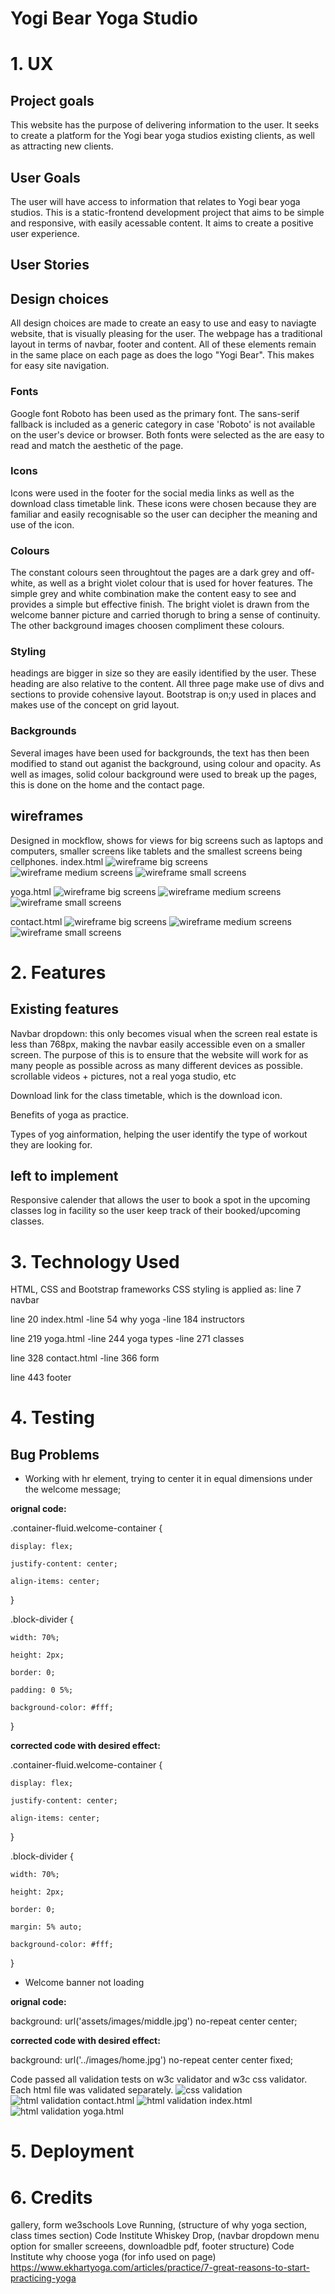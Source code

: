 # Yogi Bear Yoga Studio

# 1. UX

## Project goals

This website has the purpose of delivering information to the user.
It seeks to create a platform for the Yogi bear yoga studios existing clients, as well as attracting new clients.

## User Goals

The user will have access to information that relates to Yogi bear yoga studios.
This is a static-frontend development project that aims to be simple and responsive, with easily acessable content.
It aims to create a positive user experience.

## User Stories


## Design choices

All design choices are made to create an easy to use and easy to naviagte website, that is visually pleasing for the user. 
The webpage has a traditional layout in terms of navbar, footer and content. All of these elements remain in the same place on each page as does the logo "Yogi Bear". This makes for easy site navigation.

### Fonts
Google font Roboto has been used as the primary font. The sans-serif fallback is included as a generic category in case 'Roboto' is not available on the user's device or browser. Both fonts were selected as the are easy to read and match the aesthetic of the page.

### Icons
Icons were used in the footer for the social media links as well as the download class timetable link. These icons were chosen because they are familiar and easily recognisable so the user can decipher the meaning and use of the icon. 

### Colours
The constant colours seen throughtout the pages are a dark grey and off-white, as well as a bright violet colour that is used for hover features.
The simple grey and white combination make the content easy to see and provides a simple but effective finish. The bright violet is drawn from the welcome banner picture and carried thorugh to bring a sense of continuity. The other background images choosen compliment these colours.

### Styling
headings are bigger in size so they are easily identified by the user. These heading are also relative to the content. All three page make use of divs and sections to provide cohensive layout. Bootstrap is on;y used in places and makes use of the concept on grid layout.
### Backgrounds
Several images have been used for backgrounds, the text has then been modified to stand out aganist the background, using colour and opacity. As well as images, solid colour background were used to break up the pages, this is done on the home and the contact page. 
## wireframes
Designed in mockflow, shows for views for big screens such as laptops and computers, smaller screens like tablets and the smallest screens being cellphones.
index.html
![wireframe big screens](https://github.com/RHuebsch13/YogiBear/blob/main/readme%20docs/homew.png?raw=true)
![wireframe medium screens](https://github.com/RHuebsch13/YogiBear/blob/main/readme%20docs/homet.png?raw=true)
![wireframe small screens](https://github.com/RHuebsch13/YogiBear/blob/main/readme%20docs/homep.png?raw=true)

yoga.html
![wireframe big screens](https://github.com/RHuebsch13/YogiBear/blob/main/readme%20docs/yogaw.png?raw=true)
![wireframe medium screens](https://github.com/RHuebsch13/YogiBear/blob/main/readme%20docs/yogat.png?raw=true)
![wireframe small screens](https://github.com/RHuebsch13/YogiBear/blob/main/readme%20docs/yogap.png?raw=true)

contact.html
![wireframe big screens](https://github.com/RHuebsch13/YogiBear/blob/main/readme%20docs/contactw.png?raw=true)
![wireframe medium screens](https://github.com/RHuebsch13/YogiBear/blob/main/readme%20docs/contactt.png?raw=true)
![wireframe small screens](https://github.com/RHuebsch13/YogiBear/blob/main/readme%20docs/contactp.png?raw=true)

# 2. Features

## Existing features

Navbar dropdown: this only becomes visual when the screen real estate is less than 768px, making the navbar easily accessible even on a smaller screen. The purpose of this is to ensure that the website will work for as many people as possible across as many different devices as possible. scrollable videos + pictures, not a real yoga studio, etc

Download link for the class timetable, which is the download icon.

Benefits of yoga as practice.

Types of yog ainformation, helping the user identify the type of workout they are looking for.

## left to implement
Responsive calender that allows the user to book a spot in the upcoming classes
log in facility so the user keep track of their booked/upcoming classes.

# 3. Technology Used

HTML, CSS and Bootstrap frameworks
CSS styling is applied as:
line 7 navbar

line 20 index.html
-line 54 why yoga 
-line 184 instructors

line 219 yoga.html
-line 244 yoga types
-line 271 classes 

line 328 contact.html
-line 366 form

line 443 footer

# 4. Testing
## Bug Problems
- Working with hr element, trying to center it in equal dimensions under the welcome message;

**orignal code:**

.container-fluid.welcome-container {

    display: flex;

    justify-content: center;

    align-items: center;
}


.block-divider {

    width: 70%;

    height: 2px;

    border: 0;

    padding: 0 5%;

    background-color: #fff;

}

**corrected code with desired effect:**

.container-fluid.welcome-container {

    display: flex;

    justify-content: center;

    align-items: center;
}


.block-divider {

    width: 70%;

    height: 2px;

    border: 0;

    margin: 5% auto;

    background-color: #fff;
}

- Welcome banner not loading

**orignal code:**

background: url('assets/images/middle.jpg') no-repeat center center;

**corrected code with desired effect:**

background: url('../images/home.jpg') no-repeat center center fixed;


Code passed all validation tests on w3c validator and w3c css validator. Each html file was validated separately.
![css validation](https://github.com/RHuebsch13/YogiBear/blob/main/readme%20docs/cssval.png?raw=true)
![html validation contact.html](https://github.com/RHuebsch13/YogiBear/blob/main/readme%20docs/htmlcontact.png?raw=true)
![html validation index.html](https://github.com/RHuebsch13/YogiBear/blob/main/readme%20docs/htmlindex.png?raw=true)
![html validation yoga.html](https://github.com/RHuebsch13/YogiBear/blob/main/readme%20docs/htmlyoga.png?raw=true)
# 5. Deployment

# 6. Credits

gallery, form we3schools
Love Running, (structure of why yoga section, class times section) Code Institute
Whiskey Drop, (navbar dropdown menu option for smaller screeens, downloadble pdf, footer structure) Code Institute
why choose yoga (for info used on page) https://www.ekhartyoga.com/articles/practice/7-great-reasons-to-start-practicing-yoga
